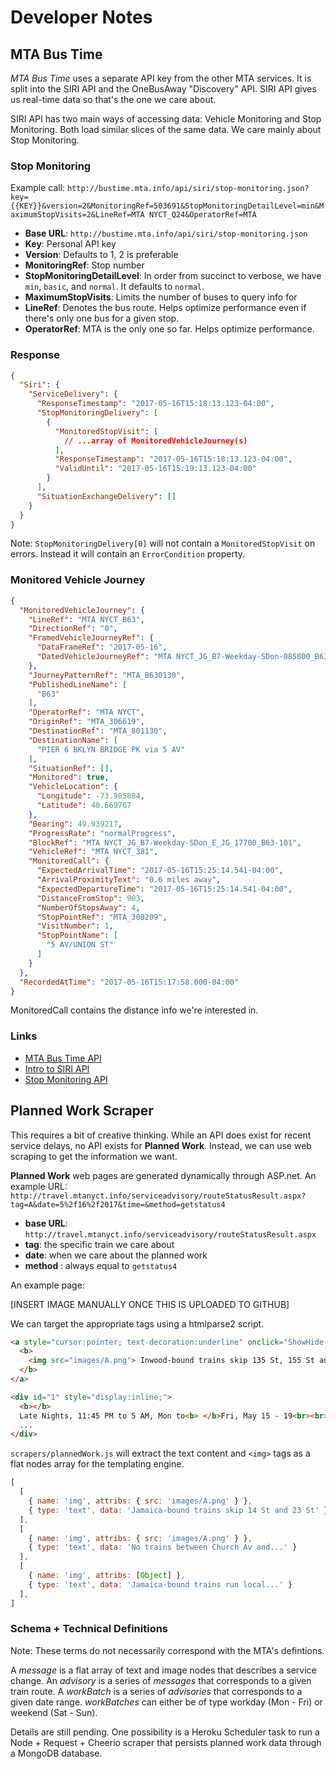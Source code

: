 # Developer Notes

## MTA Bus Time

*MTA Bus Time* uses a separate API key from the other MTA services. It is split into the SIRI API and the OneBusAway "Discovery" API. SIRI API gives us real-time data so that's the one we care about.

SIRI API has two main ways of accessing data: Vehicle Monitoring and Stop Monitoring. Both load similar slices of the same data. We care mainly about Stop Monitoring.

### Stop Monitoring

Example call: `http://bustime.mta.info/api/siri/stop-monitoring.json?key={{KEY}}&version=2&MonitoringRef=503691&StopMonitoringDetailLevel=min&MaximumStopVisits=2&LineRef=MTA NYCT_Q24&OperatorRef=MTA`

* **Base URL**: `http://bustime.mta.info/api/siri/stop-monitoring.json`
* **Key**: Personal API key
* **Version**: Defaults to 1, 2 is preferable
* **MonitoringRef**: Stop number
* **StopMonitoringDetailLevel**: In order from succinct to verbose, we have `min`, `basic`, and `normal`. It defaults to `normal`.
* **MaximumStopVisits**: Limits the number of buses to query info for
* **LineRef**: Denotes the bus route. Helps optimize performance even if there's only one bus for a given stop.
* **OperatorRef**: MTA is the only one so far. Helps optimize performance.

### Response

```json
{
  "Siri": {
    "ServiceDelivery": {
      "ResponseTimestamp": "2017-05-16T15:18:13.123-04:00",
      "StopMonitoringDelivery": [
        {
          "MonitoredStopVisit": [
			// ...array of MonitoredVehicleJourney(s)
          ],
          "ResponseTimestamp": "2017-05-16T15:18:13.123-04:00",
          "ValidUntil": "2017-05-16T15:19:13.123-04:00"
        }
      ],
      "SituationExchangeDelivery": []
    }
  }
}
```

Note: `StopMonitoringDelivery[0]` will not contain a `MonitoredStopVisit` on errors. Instead it will contain an `ErrorCondition` property.

### Monitored Vehicle Journey

```JSON
{
  "MonitoredVehicleJourney": {
    "LineRef": "MTA NYCT_B63",
    "DirectionRef": "0",
    "FramedVehicleJourneyRef": {
      "DataFrameRef": "2017-05-16",
      "DatedVehicleJourneyRef": "MTA NYCT_JG_B7-Weekday-SDon-085000_B63_115"
    },
    "JourneyPatternRef": "MTA_B630130",
    "PublishedLineName": [
      "B63"
    ],
    "OperatorRef": "MTA NYCT",
    "OriginRef": "MTA_306619",
    "DestinationRef": "MTA_801130",
    "DestinationName": [
      "PIER 6 BKLYN BRIDGE PK via 5 AV"
    ],
    "SituationRef": [],
    "Monitored": true,
    "VehicleLocation": {
      "Longitude": -73.985804,
      "Latitude": 40.669767
    },
    "Bearing": 49.939217,
    "ProgressRate": "normalProgress",
    "BlockRef": "MTA NYCT_JG_B7-Weekday-SDon_E_JG_17700_B63-101",
    "VehicleRef": "MTA NYCT_381",
    "MonitoredCall": {
      "ExpectedArrivalTime": "2017-05-16T15:25:14.541-04:00",
      "ArrivalProximityText": "0.6 miles away",
      "ExpectedDepartureTime": "2017-05-16T15:25:14.541-04:00",
      "DistanceFromStop": 903,
      "NumberOfStopsAway": 4,
      "StopPointRef": "MTA_308209",
      "VisitNumber": 1,
      "StopPointName": [
        "5 AV/UNION ST"
      ]
    }
  },
  "RecordedAtTime": "2017-05-16T15:17:58.000-04:00"
}
```

MonitoredCall contains the distance info we're interested in.

### Links

* [MTA Bus Time API](http://bustime.mta.info/wiki/Developers/Index)
* [Intro to SIRI API](http://bustime.mta.info/wiki/Developers/SIRIIntro)
* [Stop Monitoring API](http://bustime.mta.info/wiki/Developers/SIRIStopMonitoring)

## Planned Work Scraper

This requires a bit of creative thinking. While an API does exist for recent service delays, no API exists for **Planned Work**. Instead, we can use web scraping to get the information we want.

**Planned Work** web pages are generated dynamically through ASP.net. An example URL: `http://travel.mtanyct.info/serviceadvisory/routeStatusResult.aspx?tag=A&date=5%2f16%2f2017&time=&method=getstatus4`

* **base URL**: `http://travel.mtanyct.info/serviceadvisory/routeStatusResult.aspx`
* **tag**: the specific train we care about
* **date**: when we care about the planned work
* **method** : always equal to `getstatus4`

An example page:

[INSERT IMAGE MANUALLY ONCE THIS IS UPLOADED TO GITHUB]

We can target the appropriate tags using a htmlparse2 script.

```HTML
<a style="cursor:pointer; text-decoration:underline" onclick="ShowHide(1);">
  <b>
    <img src="images/A.png"> Inwood-bound trains skip 135 St, 155 St and 163 St
  </b>
</a>
```

```HTML
<div id="1" style="display:inline;">
  <b></b>
  Late Nights, 11:45 PM to 5 AM, Mon to<b> </b>Fri, May 15 - 19<br><br>
  ...
</div>
```

`scrapers/plannedWork.js` will extract the text content and `<img>` tags as a flat nodes array for the templating engine.
```Javascript
[
  [
    { name: 'img', attribs: { src: 'images/A.png' } },
    { type: 'text', data: 'Jamaica-bound trains skip 14 St and 23 St' },
  ],
  [
    { name: 'img', attribs: { src: 'images/A.png' } },
    { type: 'text', data: 'No trains between Church Av and...' }
  ],
  [
    { name: 'img', attribs: [Object] },
    { type: 'text', data: 'Jamaica-bound trains run local...' }
  ],
]
```

### Schema + Technical Definitions

Note: These terms do not necessarily correspond with the MTA's defintions.

A *message* is a flat array of text and image nodes that describes a service change.
An *advisory* is a series of *messages* that corresponds to a given train route.
A *workBatch* is a series of *advisories* that corresponds to a given date range. *workBatches* can either be of type workday (Mon - Fri) or weekend (Sat - Sun).

Details are still pending. One possibility is a Heroku Scheduler task to run a Node + Request + Cheerio scraper that persists planned work data through a MongoDB database.
